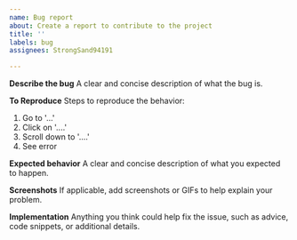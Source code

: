 ```yaml
---
name: Bug report
about: Create a report to contribute to the project
title: ''
labels: bug
assignees: StrongSand94191

---
```


**Describe the bug**
A clear and concise description of what the bug is.

**To Reproduce**
Steps to reproduce the behavior:
1. Go to '...'
2. Click on '....'
3. Scroll down to '....'
4. See error

**Expected behavior**
A clear and concise description of what you expected to happen.

**Screenshots**
If applicable, add screenshots or GIFs to help explain your problem.

**Implementation**
Anything you think could help fix the issue, such as advice, code snippets, or additional details.
